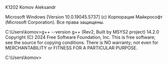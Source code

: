 K1202
Komov Aleksandr

Microsoft Windows [Version 10.0.19045.5737]
(c) Корпорация Майкрософт (Microsoft Corporation). Все права защищены.

C:\Users\komov>g++ --version
g++ (Rev2, Built by MSYS2 project) 14.2.0
Copyright (C) 2024 Free Software Foundation, Inc.
This is free software; see the source for copying conditions.  There is NO
warranty; not even for MERCHANTABILITY or FITNESS FOR A PARTICULAR PURPOSE.


C:\Users\komov>
